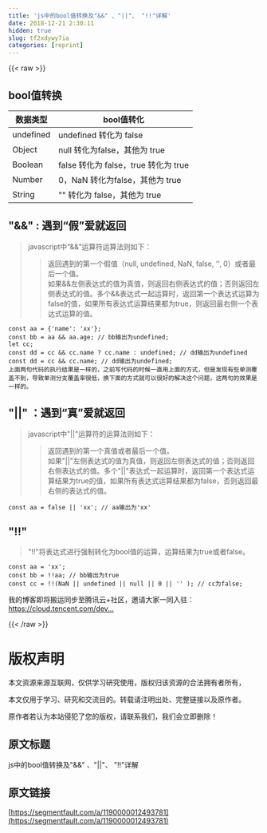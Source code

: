 ```yaml
---
title: 'js中的bool值转换及"&&" 、"||"、 "!!"详解' 
date: 2018-12-21 2:30:11
hidden: true
slug: tf2xdywy7ia
categories: [reprint]
---
```


{{< raw >}}

                    
<h2 id="articleHeader0">bool值转换</h2>
<table>
<thead><tr>
<th>数据类型</th>
<th>bool值转化</th>
</tr></thead>
<tbody>
<tr>
<td>undefined</td>
<td>undefined 转化为 false</td>
</tr>
<tr>
<td>Object</td>
<td>null 转化为false，其他为 true</td>
</tr>
<tr>
<td>Boolean</td>
<td>false 转化为 false，true 转化为 true</td>
</tr>
<tr>
<td>Number</td>
<td>0，NaN 转化为false，其他为 true</td>
</tr>
<tr>
<td>String</td>
<td>"" 转化为 false，其他为 true</td>
</tr>
</tbody>
</table>
<h2 id="articleHeader1">"&amp;&amp;" : 遇到“假”爱就返回</h2>
<blockquote>
<p>javascript中“&amp;&amp;”运算符运算法则如下：</p>
<blockquote>返回遇到的第一个假值（null, undefined, NaN, false, '', 0）或者最后一个值。<br> 如果&amp;&amp;左侧表达式的值为真值，则返回右侧表达式的值；否则返回左侧表达式的值。多个&amp;&amp;表达式一起运算时，返回第一个表达式运算为false的值，如果所有表达式运算结果都为true，则返回最右侧一个表达式运算的值。</blockquote>
</blockquote>
<div class="widget-codetool" style="display:none;">
      <div class="widget-codetool--inner">
      <span class="selectCode code-tool" data-toggle="tooltip" data-placement="top" title="" data-original-title="全选"></span>
      <span type="button" class="copyCode code-tool" data-toggle="tooltip" data-placement="top" data-clipboard-text="const aa = {'name': 'xx'};
const bb = aa &amp;&amp; aa.age; // bb输出为undefined;
let cc;
const dd = cc &amp;&amp; cc.name ? cc.name : undefined; // dd输出为undefined
const dd = cc &amp;&amp; cc.name; // dd输出为undefined;
上面两句代码的执行结果是一样的，之前写代码的时候一直用上面的方式，但是发现有些单测覆盖不到，导致单测分支覆盖率很低，换下面的方式就可以很好的解决这个问题，这两句的效果是一样的。" title="" data-original-title="复制"></span>
      <span type="button" class="saveToNote code-tool" data-toggle="tooltip" data-placement="top" title="" data-original-title="放进笔记"></span>
      </div>
      </div><pre class="hljs stata"><code><span class="hljs-keyword">const</span> aa = {'name': 'xx'};
<span class="hljs-keyword">const</span> bb = aa &amp;&amp; aa.age; <span class="hljs-comment">// bb输出为undefined;</span>
let <span class="hljs-keyword">cc</span>;
<span class="hljs-keyword">const</span> dd = <span class="hljs-keyword">cc</span> &amp;&amp; <span class="hljs-keyword">cc</span>.name ? <span class="hljs-keyword">cc</span>.name : undefined; <span class="hljs-comment">// dd输出为undefined</span>
<span class="hljs-keyword">const</span> dd = <span class="hljs-keyword">cc</span> &amp;&amp; <span class="hljs-keyword">cc</span>.name; <span class="hljs-comment">// dd输出为undefined;</span>
上面两句代码的执行结果是一样的，之前写代码的时候一直用上面的方式，但是发现有些单测覆盖不到，导致单测分支覆盖率很低，换下面的方式就可以很好的解决这个问题，这两句的效果是一样的。</code></pre>
<h2 id="articleHeader2">"||" ：遇到“真”爱就返回</h2>
<blockquote>
<p>javascript中"||"运算符的运算法则如下：</p>
<blockquote>返回遇到的第一个真值或者最后一个值。<br>如果"||"左侧表达式的值为真值，则返回左侧表达式的值；否则返回右侧表达式的值。多个"||"表达式一起运算时，返回第一个表达式运算结果为true的值，如果所有表达式运算结果都为false，否则返回最右侧的表达式的值。</blockquote>
</blockquote>
<div class="widget-codetool" style="display:none;">
      <div class="widget-codetool--inner">
      <span class="selectCode code-tool" data-toggle="tooltip" data-placement="top" title="" data-original-title="全选"></span>
      <span type="button" class="copyCode code-tool" data-toggle="tooltip" data-placement="top" data-clipboard-text="const aa = false || 'xx'; // aa输出为'xx' 
" title="" data-original-title="复制"></span>
      <span type="button" class="saveToNote code-tool" data-toggle="tooltip" data-placement="top" title="" data-original-title="放进笔记"></span>
      </div>
      </div><pre class="hljs ruby"><code>const aa = <span class="hljs-literal">false</span> <span class="hljs-params">||</span> <span class="hljs-string">'xx'</span>; <span class="hljs-regexp">//</span> aa输出为<span class="hljs-string">'xx'</span> 
</code></pre>
<h2 id="articleHeader3">"!!"</h2>
<blockquote>"!!"将表达式进行强制转化为bool值的运算，运算结果为true或者false。</blockquote>
<div class="widget-codetool" style="display:none;">
      <div class="widget-codetool--inner">
      <span class="selectCode code-tool" data-toggle="tooltip" data-placement="top" title="" data-original-title="全选"></span>
      <span type="button" class="copyCode code-tool" data-toggle="tooltip" data-placement="top" data-clipboard-text="const aa = 'xx';
const bb = !!aa; // bb输出为true
const cc = !!(NaN || undefined || null || 0 || '' ); // cc为false;
" title="" data-original-title="复制"></span>
      <span type="button" class="saveToNote code-tool" data-toggle="tooltip" data-placement="top" title="" data-original-title="放进笔记"></span>
      </div>
      </div><pre class="hljs ruby"><code>const aa = <span class="hljs-string">'xx'</span>;
const bb = !!aa; <span class="hljs-regexp">//</span> bb输出为<span class="hljs-literal">true</span>
const cc = !!(NaN <span class="hljs-params">||</span> undefined <span class="hljs-params">||</span> null <span class="hljs-params">||</span> <span class="hljs-number">0</span> <span class="hljs-params">||</span> <span class="hljs-string">''</span> ); <span class="hljs-regexp">//</span> cc为<span class="hljs-literal">false</span>;
</code></pre>
<p>我的博客即将搬运同步至腾讯云+社区，邀请大家一同入驻：<a href="https://cloud.tencent.com/developer/support-plan?invite_code=1mkdmtr98460t" rel="nofollow noreferrer" target="_blank">https://cloud.tencent.com/dev...</a></p>

                
{{< /raw >}}

# 版权声明
本文资源来源互联网，仅供学习研究使用，版权归该资源的合法拥有者所有，

本文仅用于学习、研究和交流目的。转载请注明出处、完整链接以及原作者。

原作者若认为本站侵犯了您的版权，请联系我们，我们会立即删除！

## 原文标题
js中的bool值转换及"&&" 、"||"、 "!!"详解

## 原文链接
[https://segmentfault.com/a/1190000012493781](https://segmentfault.com/a/1190000012493781)

